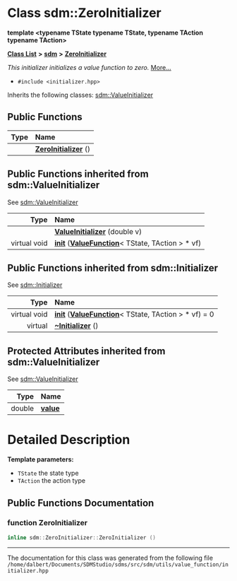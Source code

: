 
<NavBar active_item_id="2"/>

# Class sdm::ZeroInitializer

**template &lt;typename TState typename TState, typename TAction typename TAction&gt;**


[**Class List**](annotated.md) **>** [**sdm**](namespacesdm.md) **>** [**ZeroInitializer**](classsdm_1_1ZeroInitializer.md)



_This initializer initializes a value function to zero._ [More...](#detailed-description)

* `#include <initializer.hpp>`



Inherits the following classes: [sdm::ValueInitializer](classsdm_1_1ValueInitializer.md)




















## Public Functions

| Type | Name |
| ---: | :--- |
|   | [**ZeroInitializer**](classsdm_1_1ZeroInitializer.md#function-zeroinitializer) () <br> |

## Public Functions inherited from sdm::ValueInitializer

See [sdm::ValueInitializer](classsdm_1_1ValueInitializer.md)

| Type | Name |
| ---: | :--- |
|   | [**ValueInitializer**](classsdm_1_1ValueInitializer.md#function-valueinitializer) (double v) <br> |
| virtual void | [**init**](classsdm_1_1ValueInitializer.md#function-init) ([**ValueFunction**](classsdm_1_1ValueFunction.md)&lt; TState, TAction &gt; \* vf) <br> |

## Public Functions inherited from sdm::Initializer

See [sdm::Initializer](classsdm_1_1Initializer.md)

| Type | Name |
| ---: | :--- |
| virtual void | [**init**](classsdm_1_1Initializer.md#function-init) ([**ValueFunction**](classsdm_1_1ValueFunction.md)&lt; TState, TAction &gt; \* vf) = 0<br> |
| virtual  | [**~Initializer**](classsdm_1_1Initializer.md#function-initializer) () <br> |











## Protected Attributes inherited from sdm::ValueInitializer

See [sdm::ValueInitializer](classsdm_1_1ValueInitializer.md)

| Type | Name |
| ---: | :--- |
|  double | [**value**](classsdm_1_1ValueInitializer.md#variable-value)  <br> |











# Detailed Description




**Template parameters:**


* `TState` the state type 
* `TAction` the action type 



    
## Public Functions Documentation


### function ZeroInitializer 


```cpp
inline sdm::ZeroInitializer::ZeroInitializer () 
```



------------------------------
The documentation for this class was generated from the following file `/home/dalbert/Documents/SDMStudio/sdms/src/sdm/utils/value_function/initializer.hpp`